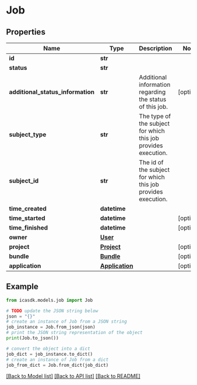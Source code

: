 # Job


## Properties

Name | Type | Description | Notes
------------ | ------------- | ------------- | -------------
**id** | **str** |  | 
**status** | **str** |  | 
**additional_status_information** | **str** | Additional information regarding the status of this job. | [optional] 
**subject_type** | **str** | The type of the subject for which this job provides execution. | 
**subject_id** | **str** | The id of the subject for which this job provides execution. | 
**time_created** | **datetime** |  | 
**time_started** | **datetime** |  | [optional] 
**time_finished** | **datetime** |  | [optional] 
**owner** | [**User**](User.md) |  | 
**project** | [**Project**](Project.md) |  | [optional] 
**bundle** | [**Bundle**](Bundle.md) |  | [optional] 
**application** | [**Application**](Application.md) |  | [optional] 

## Example

```python
from icasdk.models.job import Job

# TODO update the JSON string below
json = "{}"
# create an instance of Job from a JSON string
job_instance = Job.from_json(json)
# print the JSON string representation of the object
print(Job.to_json())

# convert the object into a dict
job_dict = job_instance.to_dict()
# create an instance of Job from a dict
job_from_dict = Job.from_dict(job_dict)
```
[[Back to Model list]](../README.md#documentation-for-models) [[Back to API list]](../README.md#documentation-for-api-endpoints) [[Back to README]](../README.md)


